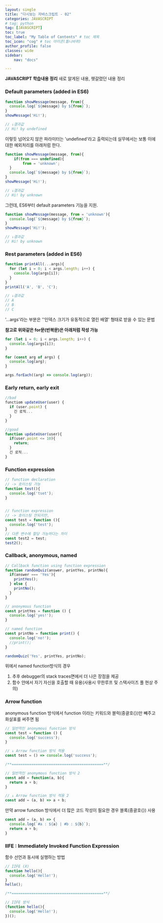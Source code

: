 ```yaml
---
layout: single
title: "다시보는 자바스크립트 - 02"
categories: JAVASCRIPT
# tag: python
tag: [JAVASCRIPT]
toc: true
toc_label: "My Table of Contents" # toc 제목
toc_icon: "cog" # toc 아이콘(톱니바퀴)
author_profile: false
classes: wide
sidebar:
    nav: "docs"

---
```




**JAVASCRIPT 학습내용 정리**
새로 알게된 내용, 헷갈렸던 내용 정리

### Default parameters (added in ES6)

```javascript
function showMessage(message, from){
  console.log(`${message} by ${from}`);
}
showMessage('Hi!');

// ↓결과값 
// Hi! by undefined
```

이렇듯 넘어오지 않은 파라미터는 'undefined'라고 출력되는데 실무에서는 보통 이에 대한 예외처리를 아래처럼 한다.

```javascript
function showMessage(message, from){
	if(from === undefined){
		from = 'unknown';
  }
  console.log(`${message} by ${from}`);
}
showMessage('Hi!');

// ↓결과값
// Hi! by unknown
```

그런데, ES6부터 default parameters 기능을 지원.

```javascript
function showMessage(message, from = 'unknown'){
  console.log(`${message} by ${from}`);
}
showMessage('Hi!');

// ↓결과값
// Hi! by unknown
```



### Rest parameters (added in ES6)

```javascript
function printAll(...args){
  for (let i = 0; i < args.length; i++) {
    console.log(args[i]);
  }
}
printAll('A', 'B', 'C');

// ↓결과값 
// A
// B
// C
```

'...args'라는 부분은 ''인덱스 크기가 유동적으로 열린 배열' 형태로 받을 수 있는 문법

**참고로 위와같은 for문(반복문)은 아래처럼 작성 가능**

```javascript
for (let i = 0; i < args.length; i++) {
  console.log(args[i]);
}

for (const arg of args) {
  console.log(arg);
}

args.forEach((arg) => console.log(arg));
```



### Early return, early exit

```javascript
//bad
functiom updateUser(user) {
  if (user.point) {
    긴 로직...
  }
}

//good
function updateUser(user){
  if(user.point <= 10){
    return;
  }
  긴 로직...
}
```



### Function expression

```javascript
// function declaration
// -> 호이스팅 가능
function test(){
  console.log('tset');
}


// function expression
// -> 호이스팅 안되지만,
const test = function (){
  console.log('test');
}
// 다른 변수에 할당 가능하다는 차이
const test2 = test;
test2();
```



### Callback, anonymous, named

```javascript
// Callback function using function expression
function randomQuiz(answer, printYes, printNo){
  if(answer === 'Yes'){
    printYes();
  } else {
    printNo();
  }
}

// anonymous function
const printYes = function () {
  console.log('yes!');
}

// named function
const printNo = function print() {
  console.log('no!');
  //print();
}

randomQuiz('Yes', printYes, printNo);
```

위에서 named function방식의 경우

1. 추후 debugger의 stack traces면에서 더 나은 장점을 제공
2. 함수 안에서 자기 자신을 호출할 때 유용(사용시 무한루프 및 스택사이즈 풀 현상 주의)



### Arrow function

anonymous function 방식에서 
function 이라는 키워드와 블럭(중괄호{})만 빼주고 화살표를 써주면 됨

```javascript
// 일반적인 anonymous function 방식
const test = function () {
  console.log('success');
}

// ↓ Arrow function 방식 적용
const test = () => console.log('success');

/**==========================================**/

// 일반적인 anonymous function 방식 2
const add = function(a, b){
  return a + b;
}

// ↓ Arrow function 방식 적용 2
const add = (a, b) => a + b; 
```

만약 arrow function 방식에서 더 많은 코드 작성이 필요한 경우 블록(중괄호{}) 사용

```javascript
const add = (a, b) => {
  console.log(`#a : ${a} | #b : ${b}`);
  return a + b;
}
```



### IIFE : Immediately Invoked Function Expression

함수 선언과 동시에 실행하는 방법

```javascript
// IIFE (X)
function hello(){
  console.log('Hello!');
}
hello();

/**==========================================**/

// IIFE 방식
(function hello(){
  console.log('Hello!');
})();
```

